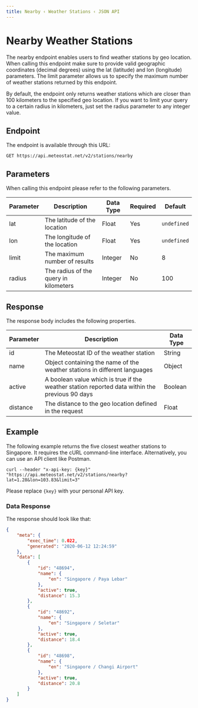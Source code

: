 ```yaml
---
title: Nearby ‹ Weather Stations ‹ JSON API
---
```


# Nearby Weather Stations

The nearby endpoint enables users to find weather stations by geo location. When calling this endpoint make sure to provide valid geographic coordinates (decimal degrees) using the lat (latitude) and lon (longitude) parameters. The limit parameter allows us to specify the maximum number of weather stations returned by this endpoint.

By default, the endpoint only returns weather stations which are closer than 100 kilometers to the specified geo location. If you want to limit your query to a certain radius in kilometers, just set the radius parameter to any integer value.

## Endpoint

The endpoint is available through this URL:

```
GET https://api.meteostat.net/v2/stations/nearby
```

## Parameters

When calling this endpoint please refer to the following parameters.

| **Parameter** | **Description**                       | **Data Type** | **Required** | **Default** |
|---------------|---------------------------------------|---------------|--------------|-------------|
| lat           | The latitude of the location          | Float         | Yes          | `undefined` |
| lon           | The longitude of the location         | Float         | Yes          | `undefined` |
| limit         | The maximum number of results         | Integer       | No           | 8           |
| radius        | The radius of the query in kilometers | Integer       | No           | 100         |

## Response

The response body includes the following properties.

| **Parameter** | **Description**                                                                                | **Data Type** |
|---------------|------------------------------------------------------------------------------------------------|---------------|
| id            | The Meteostat ID of the weather station                                                        | String        |
| name          | Object containing the name of the weather stations in different languages                      | Object        |
| active        | A boolean value which is true if the weather station reported data within the previous 90 days | Boolean       |
| distance      | The distance to the geo location defined in the request                                        | Float         |

## Example

The following example returns the five closest weather stations to Singapore. It requires the cURL command-line interface. Alternatively, you can use an API client like Postman.

```
curl --header "x-api-key: {key}" "https://api.meteostat.net/v2/stations/nearby?lat=1.28&lon=103.83&limit=3"
```

Please replace `{key}` with your personal API key.

### Data Response

The response should look like that:

```json
{
    "meta": {
        "exec_time": 0.022,
        "generated": "2020-06-12 12:24:59"
    },
    "data": [
        {
            "id": "48694",
            "name": {
                "en": "Singapore / Paya Lebar"
            },
            "active": true,
            "distance": 15.3
        },
        {
            "id": "48692",
            "name": {
                "en": "Singapore / Seletar"
            },
            "active": true,
            "distance": 18.4
        },
        {
            "id": "48698",
            "name": {
                "en": "Singapore / Changi Airport"
            },
            "active": true,
            "distance": 20.8
        }
    ]
}
```
